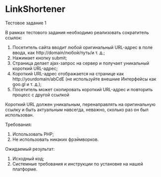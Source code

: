 # LinkShortener
Тестовое задание 1

В рамках тестового задания необходимо реализовать сократитель ссылок:
 
1. Посетитель сайта вводит любой оригинальный URL-адрес в поле ввода, как http://domain/любой/путь/и т. д.;
2. Нажимает кнопку submit;
3. Страница делает ajax-запрос на сервер и получает уникальный короткий URL-адрес;
4. Короткий URL-адрес отображается на странице как http://yourdomain/abCdE (не используйте внешние Интерфейсы как goo.gl и т. д.);
5. Посетитель может скопировать короткий URL-адрес и повторить процесс с другой ссылкой
 
Короткий URL должен уникальным, перенаправлять на оригинальную ссылку и быть актуальным навсегда, неважно, сколько раз он был использован.
 
Требования:
 1. Использовать PHP;
2. Не использовать никаких фрэймворков.
 
Ожидаемый результат:
 1. Исходный код;
2. Системные требования и инструкции по установке на нашей платформе.

